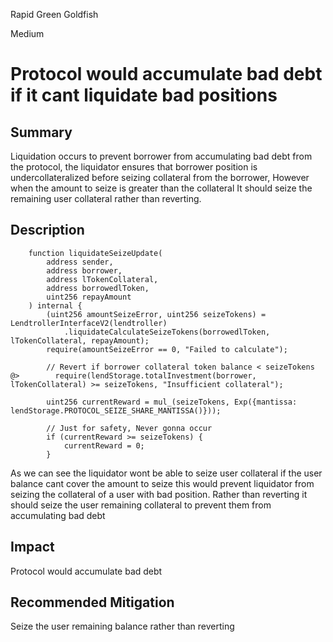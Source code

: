 Rapid Green Goldfish

Medium

# Protocol would accumulate bad debt if it cant liquidate bad positions

## Summary
Liquidation occurs to prevent borrower from accumulating bad debt from the protocol, the liquidator ensures that borrower position is undercollateralized before seizing collateral from the borrower, However when the amount to seize is greater than the collateral It should seize the remaining user collateral rather than reverting.
## Description
```solidity
    function liquidateSeizeUpdate(
        address sender,
        address borrower,
        address lTokenCollateral,
        address borrowedlToken,
        uint256 repayAmount
    ) internal {
        (uint256 amountSeizeError, uint256 seizeTokens) = LendtrollerInterfaceV2(lendtroller)
            .liquidateCalculateSeizeTokens(borrowedlToken, lTokenCollateral, repayAmount);
        require(amountSeizeError == 0, "Failed to calculate");

        // Revert if borrower collateral token balance < seizeTokens
@>        require(lendStorage.totalInvestment(borrower, lTokenCollateral) >= seizeTokens, "Insufficient collateral");

        uint256 currentReward = mul_(seizeTokens, Exp({mantissa: lendStorage.PROTOCOL_SEIZE_SHARE_MANTISSA()}));

        // Just for safety, Never gonna occur
        if (currentReward >= seizeTokens) {
            currentReward = 0;
        }
```
As we can see the liquidator wont be able to seize user collateral if the user balance cant cover the amount to seize this would prevent liquidator from seizing the collateral of a user with bad position. Rather than reverting it should seize the user remaining collateral to prevent them from accumulating bad debt
## Impact
Protocol would accumulate bad debt
## Recommended Mitigation
Seize the user remaining balance rather than reverting